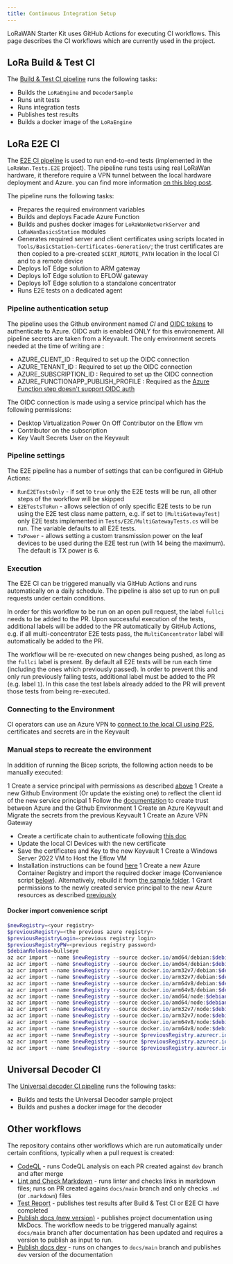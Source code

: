 ```yaml
---
title: Continuous Integration Setup
---
```


LoRaWAN Starter Kit uses GitHub Actions for executing CI workflows. This page
describes the CI workflows which are currently used in the project.

## LoRa Build & Test CI

The [Build & Test CI pipeline][build-and-test-ci] runs the following tasks:

- Builds the `LoRaEngine` and `DecoderSample`
- Runs unit tests
- Runs integration tests
- Publishes test results
- Builds a docker image of the `LoRaEngine`

## LoRa E2E CI

The [E2E CI pipeline][e2e-ci] is used to run end-to-end tests (implemented in
the `LoRaWan.Tests.E2E` project). The pipeline runs tests using real LoRaWan hardware,
it therefore require a VPN tunnel between the local hardware deployment and Azure. you
can find more information [on this blog post](https://devblogs.microsoft.com/cse/2022/03/15/e2e-tests-for-lorawan-starter-kit-with-real-hardware/).

The pipeline runs the following tasks:

- Prepares the required environment variables
- Builds and deploys Facade Azure Function
- Builds and pushes docker images for `LoRaWanNetworkServer` and
  `LoRaWanBasicsStation` modules
- Generates required server and client certificates using scripts located in
  `Tools/BasicStation-Certificates-Generation/`; the trust certificates are then
  copied to a pre-created `$CERT_REMOTE_PATH` location in the local CI and to a
  remote device
- Deploys IoT Edge solution to ARM gateway
- Deploys IoT Edge solution to EFLOW gateway
- Deploys IoT Edge solution to a standalone concentrator
- Runs E2E tests on a dedicated agent


### Pipeline authentication setup

The pipeline uses the Github environment named *CI* and [OIDC tokens](https://docs.github.com/en/actions/deployment/security-hardening-your-deployments/about-security-hardening-with-openid-connect) to authenticate to Azure. OIDC auth is enabled ONLY for this environement. All pipeline secrets are taken from a
Keyvault. The only environment secrets needed at the time of writing are :

- AZURE_CLIENT_ID : Required to set up the OIDC connection
- AZURE_TENANT_ID : Required to set up the OIDC connection
- AZURE_SUBSCRIPTION_ID : Required to set up the OIDC connection
- AZURE_FUNCTIONAPP_PUBLISH_PROFILE : Required as the [Azure Function step doesn't support OIDC auth](https://github.com/Azure/functions-action/issues/153)

The OIDC connection is made using a service principal which has the following permissions:

- Desktop Virtualization Power On Off Contributor on the Eflow vm
- Contributor on the subscription
- Key Vault Secrets User on the Keyvault 

### Pipeline settings

The E2E pipeline has a number of settings that can be configured in GitHub
Actions:

- `RunE2ETestsOnly` - if set to `true` only the E2E tests will be run, all other
  steps of the workflow will be skipped
- `E2ETestsToRun` - allows selection of only specific E2E tests to be run using
  the E2E test class name pattern, e.g. if set to `[MultiGatewayTest]` only E2E
  tests implemented in `Tests/E2E/MultiGatewayTests.cs` will be run. The
  variable defaults to all E2E tests.
- `TxPower` - allows setting a custom transmission power on the leaf devices to
  be used during the E2E test run (with 14 being the maximum). The default is TX
  power is 6.

### Execution

The E2E CI can be triggered manually via GitHub Actions and runs automatically
on a daily schedule. The pipeline is also set up to run on pull requests under
certain conditions.

In order for this workflow to be run on an open pull request, the label `fullci`
needs to be added to the PR. Upon successful execution of the tests, additional
labels will be added to the PR automatically by GitHub Actions, e.g. if all
multi-concentrator E2E tests pass, the `MultiConcentrator` label will
automatically be added to the PR.

The workflow will be re-executed on new changes being pushed, as long as the
`fullci` label is present. By default all E2E tests will be run each time
(including the ones which previously passed). In order to prevent this and only
run previously failing tests, additional label must be added to the PR (e.g.
label `1`). In this case the test labels already added to the PR will prevent
those tests from being re-executed.

### Connecting to the Environment

CI operators can use an Azure VPN to [connect to the local CI using P2S](https://learn.microsoft.com/azure/vpn-gateway/vpn-gateway-howto-point-to-site-resource-manager-portal#connect), certificates and secrets are in the Keyvault

### Manual steps to recreate the environment

In addition of running the Bicep scripts, the following action needs to be manually executed:

1 Create a service principal with permissions as described [above](#pipeline-authentication-setup)
1 Create a new Github Environment (Or update the existing one) to reflect the client id of the new service principal
1 Follow the [documentation](https://docs.github.com/en/actions/deployment/security-hardening-your-deployments/configuring-openid-connect-in-azure) to create trust between Azure and the Github Environment
1 Create an Azure Keyvault and Migrate the secrets from the previous Keyvault
1 Create an Azure VPN Gateway
  - Create a certificate chain to authenticate following [this doc](https://learn.microsoft.com/azure/vpn-gateway/vpn-gateway-howto-point-to-site-resource-manager-portal)
  - Update the local CI Devices with the new certificate
  - Save the certificates and Key to the new Keyvault
1 Create a Windows Server 2022 VM to Host the Eflow VM
  - Installation instructions can be found [here](https://github.com/Azure/iotedge-lorawan-starterkit/tree/dev/Tools/Eflow/)
1 Create a new Azure Container Registry and import the required docker image (Convenience script [below](#docker-import-convenience-script)). Alternatively, rebuild it from [the sample folder](https://github.com/Azure/iotedge-lorawan-starterkit/tree/dev/Samples/DecoderSample).
1 Grant permissions to the newly created service principal to the new Azure resources as described [previously](#pipeline-authentication-setup)

#### Docker import convenience script

```powershell
$newRegistry=<your registry>
$previousRegistry=<the previous azure registry>
$previousRegistryLogin=<previous registry login>
$previousRegistryPW=<previous registry password>
$debianRelease=bullseye
az acr import --name $newRegistry --source docker.io/amd64/debian:$debianRelease --image amd64/debian:$debianRelease
az acr import --name $newRegistry --source docker.io/amd64/debian:$debianRelease-slim --image amd64/debian:$debianRelease-slim
az acr import --name $newRegistry --source docker.io/arm32v7/debian:$debianRelease --image arm32v7/debian:$debianRelease
az acr import --name $newRegistry --source docker.io/arm32v7/debian:$debianRelease-slim --image arm32v7/debian:$debianRelease-slim
az acr import --name $newRegistry --source docker.io/arm64v8/debian:$debianRelease --image arm64v8/debian:$debianRelease
az acr import --name $newRegistry --source docker.io/arm64v8/debian:$debianRelease-slim --image arm64v8/debian:$debianRelease-slim
az acr import --name $newRegistry --source docker.io/amd64/node:$debianRelease --image amd64/node:$debianRelease
az acr import --name $newRegistry --source docker.io/amd64/node:$debianRelease-slim --image amd64/node:$debianRelease-slim
az acr import --name $newRegistry --source docker.io/arm32v7/node:$debianRelease --image arm32v7/node:$debianRelease
az acr import --name $newRegistry --source docker.io/arm32v7/node:$debianRelease-slim --image arm32v7/node:$debianRelease-slim
az acr import --name $newRegistry --source docker.io/arm64v8/node:$debianRelease --image arm64v8/node:$debianRelease
az acr import --name $newRegistry --source docker.io/arm64v8/node:$debianRelease-slim --image arm64v8/node:$debianRelease-slim
az acr import --name $newRegistry --source $previousRegistry.azurecr.io/decodersample:2.0-arm32v7 --image decodersample:2.0-arm32v7 --username $previousRegistryLogin --password $previousRegistryPW
az acr import --name $newRegistry --source $previousRegistry.azurecr.io/decodersample:2.0-amd64 --image decodersample:2.0-amd64 --username $previousRegistryLogin --password $previousRegistryPW
az acr import --name $newRegistry --source $previousRegistry.azurecr.io/decodersample:2.0 --image decodersample:2.0 --username $previousRegistryLogin --password $previousRegistryPW
```

## Universal Decoder CI

The [Universal decoder CI pipeline][decoder-ci] runs the following tasks:

- Builds and tests the Universal Decoder sample project
- Builds and pushes a docker image for the decoder

## Other workflows

The repository contains other workflows which are run automatically under
certain confitions, typically when a pull request is created:

- [CodeQL][codeql] - runs CodeQL analysis on each PR created against `dev`
  branch and after merge
- [Lint and Check Markdown][lint-markdown] - runs linter and checks links in
  markdown files; runs on PR created agains `docs/main` branch and only checks
  `.md` (or `.markdown`) files
- [Test Report][test-report] - publishes test results after Build & Test CI or
  E2E CI have completed
- [Publish docs (new version)][publish-docs-new-version] - publishes project
  documentation using MkDocs. The workflow needs to be triggered manually
  against `docs/main` branch after documentation has been updated and requires a
  version to publish as input to run.
- [Publish docs dev][publish-docs-dev] - runs on changes to `docs/main` branch
  and publishes `dev` version of the documentation

[build-and-test-ci]:
https://github.com/Azure/iotedge-lorawan-starterkit/blob/dev/.github/workflows/ci.yaml
[e2e-ci]:
https://github.com/Azure/iotedge-lorawan-starterkit/blob/dev/.github/workflows/e2e-ci.yaml
[decoder-ci]:
https://github.com/Azure/iotedge-lorawan-starterkit/blob/dev/.github/workflows/universal_decoder_ci.yaml
[codeql]:
https://github.com/Azure/iotedge-lorawan-starterkit/blob/dev/.github/workflows/codeql-analysis.yml
[lint-markdown]:
https://github.com/Azure/iotedge-lorawan-starterkit/blob/442391dbdfe110e09e8448db7e9098de28403f34/.github/workflows/md-linter.yaml
[test-report]:
https://github.com/Azure/iotedge-lorawan-starterkit/blob/dev/.github/workflows/test_report.yaml
[publish-docs-new-version]:
https://github.com/Azure/iotedge-lorawan-starterkit/blob/docs/main/.github/workflows/publish-docs-new-version.yml
[publish-docs-dev]:
https://github.com/Azure/iotedge-lorawan-starterkit/blob/docs/main/.github/workflows/publish-docs-dev.yml
